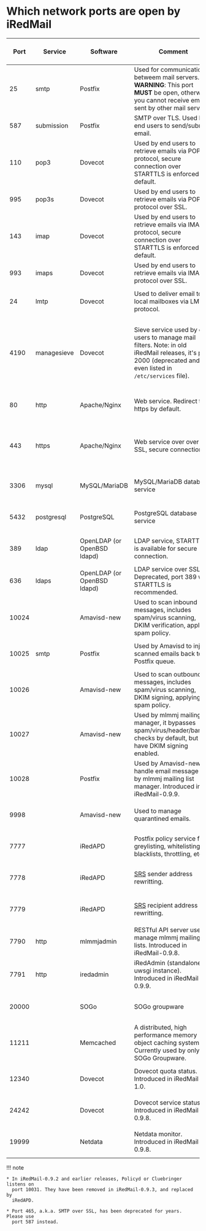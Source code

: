 # Which network ports are open by iRedMail

Port | Service | Software | Comment | Allow Public Access?
--- |--- |--- |--- |---
25 | smtp | Postfix | Used for communication betweem mail servers. __WARNING__: This port __MUST__ be open, otherwise you cannot receive email sent by other mail servers. | __YES (REQUIRED)__{: .red }
587 | submission | Postfix | SMTP over TLS. Used by end users to send/submit email. | YES (open to your end users)
110 | pop3 | Dovecot | Used by end users to retrieve emails via POP3 protocol, secure connection over STARTTLS is enforced by default. | YES (open to your end users)
995 | pop3s | Dovecot | Used by end users to retrieve emails via POP3 protocol over SSL. | YES (open to your end users)
143 | imap |Dovecot | Used by end users to retrieve emails via IMAP protocol, secure connection over STARTTLS is enforced by default. | YES (open to your end users)
993 | imaps | Dovecot | Used by end users to retrieve emails via IMAP protocol over SSL. | YES (open to your end users)
24 | lmtp | Dovecot | Used to deliver email to local mailboxes via LMTP protocol. | No (listen on `127.0.0.1` by default)
4190 | managesieve | Dovecot | Sieve service used by end users to manage mail filters. Note: in old iRedMail releases, it's port 2000 (deprecated and not even listed in `/etc/services` file). | NO (disabled by default and users are forced to manage mail filters with webmail)
80 | http | Apache/Nginx | Web service. Redirect to https by default. | YES (open to your webmail users)
443 | https | Apache/Nginx | Web service over over SSL, secure connection. | YES (open to your webmail and ActiveSync users)
3306 | mysql | MySQL/MariaDB | MySQL/MariaDB database service | NO (listen on `127.0.0.1` by default)
5432 | postgresql | PostgreSQL | PostgreSQL database service | NO (listen on `127.0.0.1` by default)
389 | ldap | OpenLDAP (or OpenBSD ldapd) | LDAP service, STARTTLS is available for secure connection. | NO (listen on `127.0.0.1` by default)
636 |ldaps | OpenLDAP (or OpenBSD ldapd) | LDAP service over SSL. Deprecated, port 389 with STARTTLS is recommended. | NO (Not enabled by default)
10024 | | Amavisd-new | Used to scan inbound messages, includes spam/virus scanning, DKIM verification, applying spam policy. | NO (listen on `127.0.0.1` by default)
10025 | smtp | Postfix | Used by Amavisd to inject scanned emails back to Postfix queue. | NO (listen on `127.0.0.1` by default)
10026 | | Amavisd-new | Used to scan outbound messages, includes spam/virus scanning, DKIM signing, applying spam policy. | NO (listen on `127.0.0.1` by default)
10027 | | Amavisd-new | Used by mlmmj mailing list manager, it bypasses spam/virus/header/banned checks by default, but have DKIM signing enabled. | NO (listen on `127.0.0.1` by default)
10028 | | Postfix | Used by Amavisd-new to handle email message sent by mlmmj mailing list manager. Introduced in iRedMail-0.9.9. | NO (listen on `127.0.0.1` by default)
9998 | | Amavisd-new | Used to manage quarantined emails. | NO (listen on `127.0.0.1` by default)
7777 | | iRedAPD | Postfix policy service for greylisting, whitelisting, blacklists, throttling, etc | NO (listen on `127.0.0.1` by default)
7778 | | iRedAPD | [SRS](https://en.wikipedia.org/wiki/Sender_Rewriting_Scheme) sender address rewritting. | NO (listen on `127.0.0.1` by default)
7779 | | iRedAPD | [SRS](https://en.wikipedia.org/wiki/Sender_Rewriting_Scheme) recipient address rewritting. | NO (listen on `127.0.0.1` by default)
7790 | http | mlmmjadmin | RESTful API server used to manage mlmmj mailing lists. Introduced in iRedMail-0.9.8. | NO (listen on `127.0.0.1` by default)
7791 | http | iredadmin | iRedAdmin (standalone uwsgi instance). Introduced in iRedMail-0.9.9. | NO (listen on `127.0.0.1` by default)
20000 | | SOGo | SOGo groupware  | NO (listen on `127.0.0.1` by default)
11211 | | Memcached | A distributed, high performance memory object caching system. Currently used by only SOGo Groupware. | No (listen on `127.0.0.1` by default)
12340 | | Dovecot | Dovecot quota status. Introduced in iRedMail-1.0. | NO (listen on `127.0.0.1` by default)
24242 | | Dovecot | Dovecot service status. Introduced in iRedMail-0.9.8. | NO (listen on `127.0.0.1` by default)
19999 | | Netdata | Netdata monitor. Introduced in iRedMail-0.9.8. | NO (listen on `127.0.0.1` by default)

!!! note

    * In iRedMail-0.9.2 and earlier releases, Policyd or Cluebringer listens on
      port 10031. They have been removed in iRedMail-0.9.3, and replaced by
      iRedAPD.

    * Port 465, a.k.a. SMTP over SSL, has been deprecated for years. Please use
      port 587 instead.
